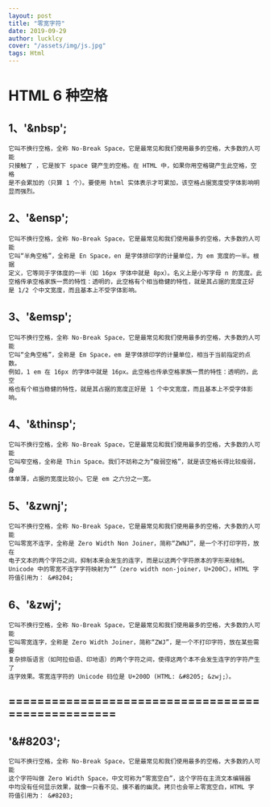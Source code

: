 ```yaml
---
layout: post
title: "零宽字符"
date: 2019-09-29
author: lucklcy
cover: "/assets/img/js.jpg"
tags: Html
---
```


# HTML 6 种空格

## 1、'&nbsp';

<pre><code class="language-text">它叫不换行空格，全称 No-Break Space，它是最常见和我们使用最多的空格，大多数的人可能
只接触了&nbsp;，它是按下 space 键产生的空格。在 HTML 中，如果你用空格键产生此空格，空格
是不会累加的（只算 1 个）。要使用 html 实体表示才可累加，该空格占据宽度受字体影响明
显而强烈。</code></pre>

## 2、'&ensp';

<pre><code class="language-text">它叫不换行空格，全称 No-Break Space，它是最常见和我们使用最多的空格，大多数的人可能
它叫“半角空格”，全称是 En Space，en 是字体排印学的计量单位，为 em 宽度的一半。根据
定义，它等同于字体度的一半（如 16px 字体中就是 8px）。名义上是小写字母 n 的宽度。此
空格传承空格家族一贯的特性：透明的，此空格有个相当稳健的特性，就是其占据的宽度正好
是 1/2 个中文宽度，而且基本上不受字体影响。</code></pre>

## 3、'&emsp';

<pre><code class="language-text">它叫不换行空格，全称 No-Break Space，它是最常见和我们使用最多的空格，大多数的人可能
它叫“全角空格”，全称是 Em Space，em 是字体排印学的计量单位，相当于当前指定的点数。
例如，1 em 在 16px 的字体中就是 16px。此空格也传承空格家族一贯的特性：透明的，此空
格也有个相当稳健的特性，就是其占据的宽度正好是 1 个中文宽度，而且基本上不受字体影响。</code></pre>

## 4、'&thinsp';

<pre><code class="language-text">它叫不换行空格，全称 No-Break Space，它是最常见和我们使用最多的空格，大多数的人可能
它叫窄空格，全称是 Thin Space。我们不妨称之为“瘦弱空格”，就是该空格长得比较瘦弱，身
体单薄，占据的宽度比较小。它是 em 之六分之一宽。</code></pre>

## 5、'&zwnj';

<pre><code class="language-text">它叫不换行空格，全称 No-Break Space，它是最常见和我们使用最多的空格，大多数的人可能
它叫零宽不连字，全称是 Zero Width Non Joiner，简称“ZWNJ”，是一个不打印字符，放在
电子文本的两个字符之间，抑制本来会发生的连字，而是以这两个字符原本的字形来绘制。
Unicode 中的零宽不连字字符映射为“”（zero width non-joiner，U+200C），HTML 字
符值引用为： &amp;#8204;</code></pre>

## 6、'&zwj';

<pre><code class="language-text">它叫不换行空格，全称 No-Break Space，它是最常见和我们使用最多的空格，大多数的人可能
它叫零宽连字，全称是 Zero Width Joiner，简称“ZWJ”，是一个不打印字符，放在某些需要
复杂排版语言（如阿拉伯语、印地语）的两个字符之间，使得这两个本不会发生连字的字符产生了
连字效果。零宽连字符的 Unicode 码位是 U+200D (HTML: &amp;#8205; &#38;zwj;）。</code></pre>

## ==================================================

## '&#8203';

<pre><code class="language-text">它叫不换行空格，全称 No-Break Space，它是最常见和我们使用最多的空格，大多数的人可能
这个字符叫做 Zero Width Space，中文可称为“零宽空白”，这个字符在主流文本编辑器
中均没有任何显示效果，就像一只看不见、摸不着的幽灵。拷贝也会带上零宽空白，HTML 字
符值引用为： &amp;#8203;</code></pre>
